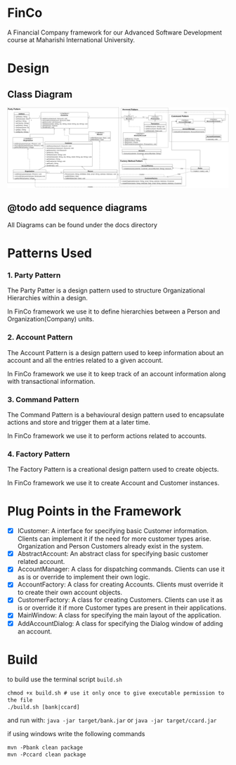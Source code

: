 # FinCo
A Financial Company framework for our Advanced Software Development course at Maharishi International University.

# Design
## Class Diagram
<img src="./docs/fwUML.png"/>

## @todo add sequence diagrams
All Diagrams can be found under the docs directory

# Patterns Used
### 1. Party Pattern
The Party Patter is a design pattern used to structure Organizational Hierarchies within a design.

In FinCo framework we use it to define hierarchies between a Person and Organization(Company) units.

### 2. Account Pattern
The Account Pattern is a design pattern used to keep information about an account and all the entries
related to a given account.

In FinCo framework we use it to keep track of an account information along with transactional information.

### 3. Command Pattern
The Command Pattern is a behavioural design pattern used to encapsulate actions and store and trigger them
at a later time.

In FinCo framework we use it to perform actions related to accounts.

### 4. Factory Pattern
The Factory Pattern is a creational design pattern used to create objects.

In FinCo framework we use it to create Account and Customer instances.

# Plug Points in the Framework
* [x] ICustomer: A interface for specifying basic Customer information. Clients can implement it if the need for more customer 
            types arise. Organization and Person Customers already exist in the system.
* [x] AbstractAccount: An abstract class for specifying basic customer related account.
* [x] AccountManager: A class for dispatching commands. Clients can use it as is or override to implement their own logic.
* [x] AccountFactory: A class for creating Accounts. Clients must override it to create their own account objects.
* [x] CustomerFactory: A class for creating Customers. Clients can use it as is or override it if more Customer 
                        types are present in their applications.
* [x] MainWindow: A class for specifying the main layout of the application.
* [x] AddAccountDialog: A class for specifying the Dialog window of adding an account.

# Build
to build use the terminal script `build.sh`
```shell script
chmod +x build.sh # use it only once to give executable permission to the file
./build.sh [bank|ccard]
```
and run with: `java -jar target/bank.jar` or `java -jar target/ccard.jar`

if using windows write the following commands
```shell script
mvn -Pbank clean package
mvn -Pccard clean package
```
